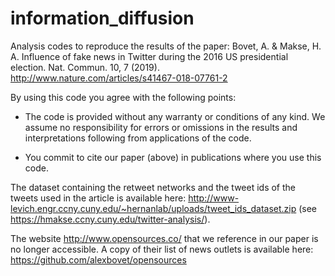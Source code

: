 # information_diffusion

Analysis codes to reproduce the results of the paper: 
Bovet, A. & Makse, H. A. Influence of fake news in Twitter during the 2016 US presidential election. Nat. Commun. 10, 7 (2019). http://www.nature.com/articles/s41467-018-07761-2

By using this code you agree with the following points:
- The code is provided without any warranty or conditions of any kind. We assume no responsibility for errors or omissions in the results and interpretations following from applications of the code.

- You commit to cite our paper (above) in publications where you use this code.

The dataset containing the retweet networks and the tweet ids of the tweets used in the article is available here: http://www-levich.engr.ccny.cuny.edu/~hernanlab/uploads/tweet_ids_dataset.zip (see https://hmakse.ccny.cuny.edu/twitter-analysis/).

The website http://www.opensources.co/ that we reference in our paper is no longer accessible. A copy of their list of news outlets is available here: https://github.com/alexbovet/opensources

